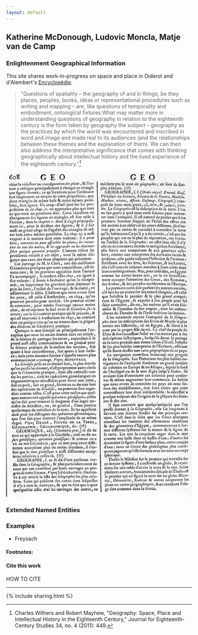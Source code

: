 ```yaml
---
layout: default
---
```


## Katherine McDonough, Ludovic Moncla, Matje van de Camp

### Enlightenment Geographical Information

<i class="fas fa-book-open fa-3x fa-pull-left"></i> This site shares work-in-progress on space and place in Diderot and d'Alembert's [Encyclopédie](https://artflsrv03.uchicago.edu/philologic4/encyclopedie1117/).


> "Questions of spatiality – the geography of and in things, be they places,
peoples, books, ideas or representational procedures such as writing and
mapping – are, like questions of temporality and embodiment, ontological
fixtures.What may matter more in understanding questions of geography in
relation to the eighteenth century is the form taken by geography the subject
– geography as the practices by which the world was encountered and
inscribed in word and image and made real to its audiences (and the
relationships between these themes and the explanation of them). We can
then also address the interpretative significance that comes with thinking
geographically about intellectual history and the lived experience of the
eighteenth century."[^1]


<img src="images/ENC_7-608.jpeg" alt="page image">


### Extended Named Entities



### Examples

<ul class="fa-ul">
<li><i class="fas fa-globe-americas"></i> Freysach </li>
</ul>



#### Footnotes:

[^1]: Charles Withers and Robert Mayhew, "Geography: Space, Place and Intellectual History in the Eighteenth Century," Journal for Eighteenth-Century Studies 34, no. 4 (2011): 449.



#### Cite this work

HOW TO CITE

<hr>

{% include sharing.html %}
